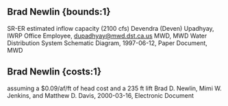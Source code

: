 ## Brad Newlin {bounds:1} 
SR-ER estimated inflow capacity (2100 cfs)
Devendra (Deven) Upadhyay, IWRP Office Employee, dupadhyay@mwd.dst.ca.us
MWD, MWD Water Distribution System Schematic Diagram, 1997-06-12, Paper Document, MWD

## Brad Newlin {costs:1} 
assuming a $0.09/af/ft of head cost and a 235 ft lift
Brad D. Newlin, Mimi W. Jenkins, and Matthew D. Davis, 2000-03-16, Electronic Document

